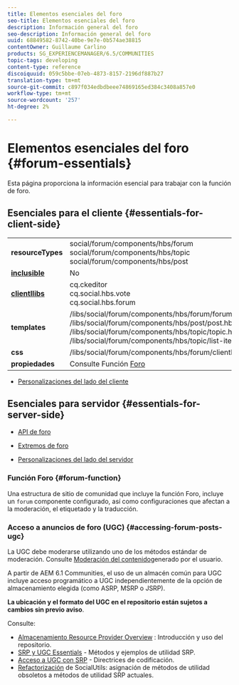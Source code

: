 ```yaml
---
title: Elementos esenciales del foro
seo-title: Elementos esenciales del foro
description: Información general del foro
seo-description: Información general del foro
uuid: 68849582-8742-40be-9e7e-0b574ae38815
contentOwner: Guillaume Carlino
products: SG_EXPERIENCEMANAGER/6.5/COMMUNITIES
topic-tags: developing
content-type: reference
discoiquuid: 059c5bbe-07eb-4873-8157-2196df887b27
translation-type: tm+mt
source-git-commit: c897f034edbdbeee74869165ed384c3408a857e0
workflow-type: tm+mt
source-wordcount: '257'
ht-degree: 2%

---
```



# Elementos esenciales del foro {#forum-essentials}

Esta página proporciona la información esencial para trabajar con la función de foro.

## Esenciales para el cliente {#essentials-for-client-side}

<table>
 <tbody>
  <tr>
   <td> <strong>resourceTypes</strong></td>
   <td>social/forum/components/hbs/forum<br /> social/forum/components/hbs/topic<br /> social/forum/components/hbs/post</td>
  </tr>
  <tr>
   <td> <a href="scf.md#add-or-include-a-communities-component"><strong>inclusible</strong></a></td>
   <td>No</td>
  </tr>
  <tr>
   <td> <a href="clientlibs.md"><strong>clientllibs</strong></a></td>
   <td>cq.ckeditor<br /> cq.social.hbs.vote<br /> cq.social.hbs.forum</td>
  </tr>
  <tr>
   <td> <strong>templates</strong></td>
   <td> /libs/social/forum/components/hbs/forum/forum.hbs<br /> /libs/social/forum/components/hbs/post/post.hbs<br /> /libs/social/forum/components/hbs/topic/topic.hbs<br /> /libs/social/forum/components/hbs/topic/list-item.hbs<br /> </td>
  </tr>
  <tr>
   <td> <strong>css</strong></td>
   <td> /libs/social/forum/components/hbs/forum/clientlibs/forum.css</td>
  </tr>
  <tr>
   <td><strong> propiedades</strong></td>
   <td>Consulte Función <a href="forum.md">Foro</a></td>
  </tr>
 </tbody>
</table>

* [Personalizaciones del lado del cliente](client-customize.md)

## Esenciales para servidor {#essentials-for-server-side}

* [API de foro](https://helpx.adobe.com/experience-manager/6-5/sites/developing/using/reference-materials/javadoc/com/adobe/cq/social/forum/client/api/package-summary.html)

* [Extremos de foro](https://helpx.adobe.com/experience-manager/6-5/sites/developing/using/reference-materials/javadoc/com/adobe/cq/social/forum/client/endpoints/package-summary.html)

* [Personalizaciones del lado del servidor](server-customize.md)

### Función Foro {#forum-function}

Una estructura de sitio de comunidad que incluye la función [](functions.md#forum-function)Foro, incluye un `forum` componente configurado, así como configuraciones que afectan a la moderación, el etiquetado y la traducción.

### Acceso a anuncios de foro (UGC) {#accessing-forum-posts-ugc}

La UGC debe moderarse utilizando uno de los métodos estándar de moderación.
Consulte [Moderación del contenido](moderate-ugc.md)generado por el usuario.

A partir de AEM 6.1 Communities, el uso de un almacén [](working-with-srp.md) común para UGC incluye acceso programático a UGC independientemente de la opción de almacenamiento elegida (como ASRP, MSRP o JSRP).

**La ubicación y el formato del UGC en el repositorio están sujetos a cambios sin previo aviso**.

Consulte:

* [Almacenamiento Resource Provider Overview](srp.md) : Introducción y uso del repositorio.
* [SRP y UGC Essentials](srp-and-ugc.md) - Métodos y ejemplos de utilidad SRP.
* [Acceso a UGC con SRP](accessing-ugc-with-srp.md) - Directrices de codificación.
* [Refactorización](socialutils.md) de SocialUtils: asignación de métodos de utilidad obsoletos a métodos de utilidad SRP actuales.

